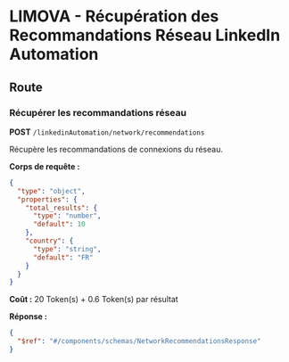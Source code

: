 # LIMOVA - Récupération des Recommandations Réseau LinkedIn Automation

## Route

### Récupérer les recommandations réseau
**POST** `/linkedinAutomation/network/recommendations`

Récupère les recommandations de connexions du réseau.

**Corps de requête :**
```json
{
  "type": "object",
  "properties": {
    "total_results": {
      "type": "number",
      "default": 10
    },
    "country": {
      "type": "string",
      "default": "FR"
    }
  }
}
```

**Coût :** 20 Token(s) + 0.6 Token(s) par résultat

**Réponse :**
```json
{
  "$ref": "#/components/schemas/NetworkRecommendationsResponse"
}
``` 